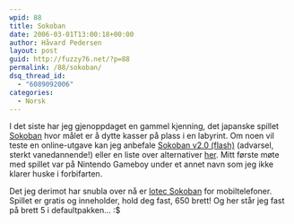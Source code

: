 ```yaml
---
wpid: 88
title: Sokoban
date: 2006-03-01T13:00:18+00:00
author: Håvard Pedersen
layout: post
guid: http://fuzzy76.net/?p=88
permalink: /88/sokoban/
dsq_thread_id:
  - "6089092006"
categories:
  - Norsk
---
```

I det siste har jeg gjenoppdaget en gammel kjenning, det japanske spillet <a href="http://en.wikipedia.org/wiki/Sokoban" target="_blank" rel="noopener">Sokoban</a> hvor målet er å dytte kasser på plass i en labyrint. Om noen vil teste en online-utgave kan jeg anbefale <a href="http://www.pimpernel.com/sokoban/sokoban.html" target="_blank" rel="noopener">Sokoban v2.0 (flash)</a> (advarsel, sterkt vanedannende!) eller en liste over alternativer <a href="http://www.p-six.de/koban/liste.html" target="_blank" rel="noopener">her</a>. Mitt første møte med spillet var på Nintendo Gameboy under et annet navn som jeg ikke klarer huske i forbifarten.

Det jeg derimot har snubla over nå er <a href="http://lotecsoftware.com/Sokoban/" target="_blank" rel="noopener">lotec Sokoban</a> for mobiltelefoner. Spillet er gratis og inneholder, hold deg fast, 650 brett! Og her står jeg fast på brett 5 i defaultpakken&#8230; :$
